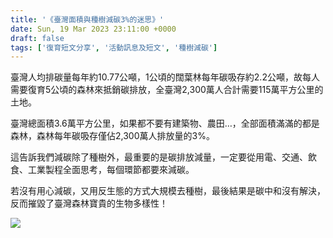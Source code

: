```yaml
---
title: '《臺灣面積與種樹減碳3%的迷思》'
date: Sun, 19 Mar 2023 23:11:00 +0000
draft: false
tags: ['復育短文分享', '活動訊息及短文', '種樹減碳']
---
```


臺灣人均排碳量每年約10.77公噸，1公頃的闊葉林每年碳吸存約2.2公噸，故每人需要復育5公頃的森林來抵銷碳排放，全臺灣2,300萬人合計需要115萬平方公里的土地。

臺灣總面積3.6萬平方公里，如果都不要有建築物、農田…，全部面積滿滿的都是森林，森林每年碳吸存僅佔2,300萬人排放量的3%。

這告訴我們減碳除了種樹外，最重要的是碳排放減量，一定要從用電、交通、飲食、工業製程全面思考，每個環節都要來減碳。

若沒有用心減碳，又用反生態的方式大規模去種樹，最後結果是碳中和沒有解決，反而摧毀了臺灣森林寶貴的生物多樣性！

![](https://www.reforestation.tw/wp-content/uploads/2023/06/20230320-768x1024.jpg)